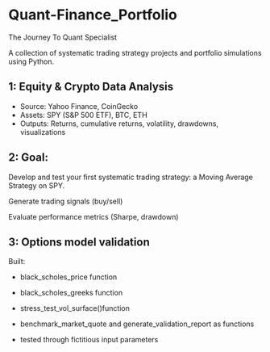 # Quant-Finance_Portfolio
The Journey To Quant Specialist

A collection of systematic trading strategy projects and portfolio simulations using Python.

## 1: Equity & Crypto Data Analysis

- Source: Yahoo Finance, CoinGecko
- Assets: SPY (S&P 500 ETF), BTC, ETH
- Outputs: Returns, cumulative returns, volatility, drawdowns, visualizations

## 2: Goal:
Develop and test your first systematic trading strategy: a Moving Average Strategy on SPY.

Generate trading signals (buy/sell)

Evaluate performance metrics (Sharpe, drawdown)

## 3: Options model validation
Built:

- black_scholes_price function 

- black_scholes_greeks function

- stress_test_vol_surface()function
- benchmark_market_quote and generate_validation_report as functions
- tested through fictitious input parameters


